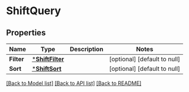 # ShiftQuery

## Properties
Name | Type | Description | Notes
------------ | ------------- | ------------- | -------------
**Filter** | [***ShiftFilter**](ShiftFilter.md) |  | [optional] [default to null]
**Sort** | [***ShiftSort**](ShiftSort.md) |  | [optional] [default to null]

[[Back to Model list]](../README.md#documentation-for-models) [[Back to API list]](../README.md#documentation-for-api-endpoints) [[Back to README]](../README.md)

